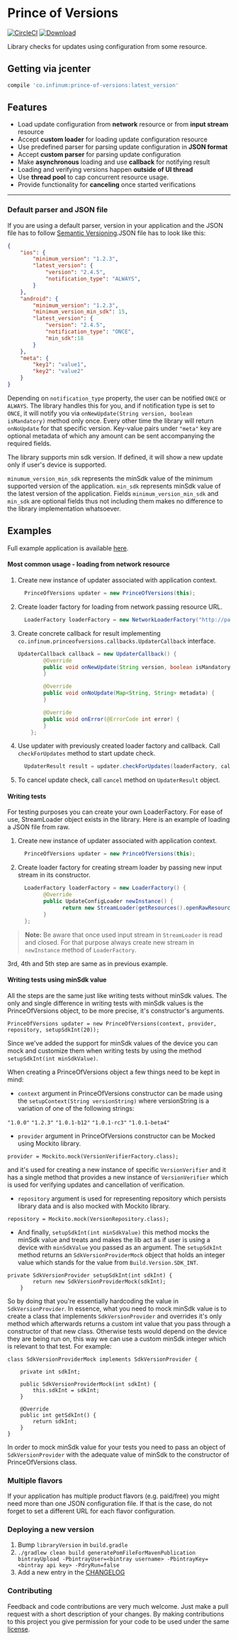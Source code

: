 # Prince of Versions

[![CircleCI](https://circleci.com/gh/infinum/Android-Prince-of-Versions.svg?style=svg)](https://circleci.com/gh/infinum/Android-Prince-of-Versions)
[![Download](https://api.bintray.com/packages/infinum/android/prince-of-versions/images/download.svg)](https://bintray.com/infinum/android/prince-of-versions/_latestVersion)

Library checks for updates using configuration from some resource.

## Getting via jcenter

```groovy
compile 'co.infinum:prince-of-versions:latest_version'
```

## Features

  * Load update configuration from **network** resource or from **input stream** resource
  * Accept **custom loader** for loading update configuration resource
  * Use predefined parser for parsing update configuration in **JSON format**
  * Accept **custom parser** for parsing update configuration
  * Make **asynchronous** loading and use **callback** for notifying result
  * Loading and verifying versions happen **outside of UI thread**
  * Use **thread pool** to cap concurrent resource usage.
  * Provide functionality for **canceling** once started verifications

----------

### Default parser and JSON file

If you are using a default parser, version in your application and the JSON file has to follow [Semantic Versioning](http://semver.org/).JSON file has to look like this:

```json
{
	"ios": {
		"minimum_version": "1.2.3",
		"latest_version": {
			"version": "2.4.5",
			"notification_type": "ALWAYS",
		}
	},
	"android": {
		"minimum_version": "1.2.3",
		"minimum_version_min_sdk": 15,
		"latest_version": {
			"version": "2.4.5",
			"notification_type": "ONCE",
			"min_sdk":18
		}
	},
	"meta": {
		"key1": "value1",
		"key2": "value2"
	}
}
```

Depending on <code>notification_type</code> property, the user can be notified <code>ONCE</code> or <code>ALWAYS</code>. The library handles this for you, and if notification type is set to <code>ONCE</code>, it will notify you via <code>onNewUpdate(String version, boolean isMandatory)</code> method only once. Every other time the library will return <code>onNoUpdate</code> for that specific version. 
Key-value pairs under <code>"meta"</code> key are optional metadata of which any amount can be sent accompanying the required fields.

The library supports min sdk version. If defined, it will show a new update only if user's device is supported.

<code>minumum_version_min_sdk</code> represents the minSdk value of the minimum supported version of the application. <code>min_sdk</code> represents minSdk value of the latest version of the application.
Fields <code>minimum_version_min_sdk</code> and <code>min_sdk</code> are optional fields thus not including them makes no difference to the library implementation whatsoever.


## Examples

Full example application is available [here](ExampleApp).

#### Most common usage - loading from network resource
1. Create new instance of updater associated with application context.
	```java
	  PrinceOfVersions updater = new PrinceOfVersions(this);
	```
	
2. Create loader factory for loading from network passing resource URL.
	```java
	  LoaderFactory loaderFactory = new NetworkLoaderFactory("http://pastebin.com/raw/41N8stUD");
	```
	
3. Create concrete callback for result implementing <code>co.infinum.princeofversions.callbacks.UpdaterCallback</code> interface.
	```java
	UpdaterCallback callback = new UpdaterCallback() {
	        @Override
	        public void onNewUpdate(String version, boolean isMandatory, Map<String, String> metadata) {
	        }
	
	        @Override
	        public void onNoUpdate(Map<String, String> metadata) {
	        }
	
	        @Override
	        public void onError(@ErrorCode int error) {
	        }
	    };
	```

4. Use updater with previously created loader factory and callback. Call <code>checkForUpdates</code> method to start update check.
	```java
	  UpdaterResult result = updater.checkForUpdates(loaderFactory, callback);
	```

5. To cancel update check, call <code>cancel</code> method on <code>UpdaterResult</code> object.

#### Writing tests

For testing purposes you can create your own LoaderFactory. For ease of use, StreamLoader object exists in the library. Here is an example of loading a JSON file from raw. 

1. Create new instance of updater associated with application context.
	```java
	  PrinceOfVersions updater = new PrinceOfVersions(this);
	```
	
2. Create loader factory for creating stream loader by passing new input stream in its constructor.
	```java
	  LoaderFactory loaderFactory = new LoaderFactory() {
	        @Override
	        public UpdateConfigLoader newInstance() {
	              return new StreamLoader(getResources().openRawResource(R.raw.update));
	        }
	  };
	```
> **Note:**
> Be aware that once used input stream in <code>StreamLoader</code> is read and closed. For that purpose always create new stream in <code>newInstance</code> method of <code>LoaderFactory</code>.

3rd, 4th and 5th step are same as in previous example.

#### Writing tests using minSdk value

All the steps are the same just like writing tests without minSdk values. The only and single difference in writing tests with minSdk values is the PrinceOfVersions object, to be more precise, it's constructor's arguments. 

```
PrinceOfVersions updater = new PrinceOfVersions(context, provider, repository, setupSdkInt(20));
```

Since we've added the support for minSdk values of the device you can mock and customize them when writing tests by using the method <code>setupSdkInt(int minSdkValue)</code>.

When creating a PrinceOfVersions object a few things need to be kept in mind:

* <code>context</code> argument in PrinceOfVersions constructor can be made using the <code>setupContext(String versionString)</code> where versionString is a variation of one of the following strings: 

<code>"1.0.0"</code> <code>"1.2.3"</code> <code>"1.0.1-b12"</code> <code>"1.0.1-rc3"</code> <code>"1.0.1-beta4"</code>

* <code>provider</code> argument in PrinceOfVersions constructor can be Mocked using Mockito library. 

```
provider = Mockito.mock(VersionVerifierFactory.class);
```

and it's used for creating a new instance of specific <code>VersionVerifier</code> and it has a single method that provides a new instance of <code>VersionVerifier</code> which is used for verifying updates and cancellation of verification.

* <code>repository</code> argument is used for representing repository which persists library data and is also mocked with Mockito library. 

```
repository = Mockito.mock(VersionRepository.class);
```

* And finally, <code>setupSdkInt(int minSdkValue)</code> this method mocks the minSdk value and treats and makes the lib act as if user is using a device with <code>minSdkValue</code> you passed as an argument. The <code>setupSdkInt</code> method returns an <code>SdkVersionProviderMock</code> object that holds an integer value which stands for the value from <code>Build.Version.SDK_INT</code>. 

```
private SdkVersionProvider setupSdkInt(int sdkInt) {
        return new SdkVersionProviderMock(sdkInt);
    }
```

So by doing that you're essentially hardcoding the value in <code>SdkVersionProvider</code>. In essence, what you need to mock minSdk value is to create a class that implements <code>SdkVersionProvider</code> and overrides it's only method which afterwards returns a custom int value that you pass through a constructor of that new class. Otherwise tests would depend on the device they are being run on, this way we can use a custom minSdk integer which is relevant to that test. For example:


```
class SdkVersionProviderMock implements SdkVersionProvider {

    private int sdkInt;

    public SdkVersionProviderMock(int sdkInt) {
        this.sdkInt = sdkInt;
    }

    @Override
    public int getSdkInt() {
        return sdkInt;
    }
}
```

In order to mock minSdk value for your tests you need to pass an object of <code>SdkVersionProvider</code> with the adequate value of minSdk to the constructor of PrinceOfVersions class.


### Multiple flavors
If your application has multiple product flavors (e.g. paid/free) you might need more than one JSON configuration file. If that is the case, do not forget to set a different URL for each flavor configuration. 

### Deploying a new version

1. Bump `libraryVersion` in `build.gradle`
2. `./gradlew clean build generatePomFileForMavenPublication bintrayUpload -PbintrayUser=<bintray username> -PbintrayKey=<bintray api key> -PdryRun=false`
3. Add a new entry in the [CHANGELOG](https://github.com/infinum/Android-Prince-of-Versions/blob/master/CHANGELOG.md)

### Contributing

Feedback and code contributions are very much welcome. Just make a pull request with a short description of your changes. By making contributions to this project you give permission for your code to be used under the same [license](https://github.com/infinum/Android-prince-of-versions/blob/dev/LICENCE).
